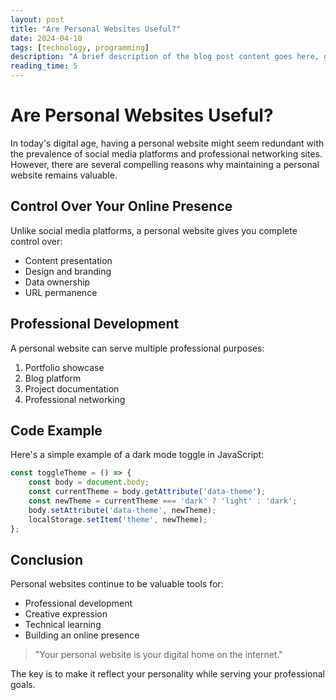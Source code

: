 ```yaml
---
layout: post
title: "Are Personal Websites Useful?"
date: 2024-04-10
tags: [technology, programming]
description: "A brief description of the blog post content goes here, giving readers a preview of what they can expect to learn or discover."
reading_time: 5
---
```


# Are Personal Websites Useful?

In today's digital age, having a personal website might seem redundant with the prevalence of social media platforms and professional networking sites. However, there are several compelling reasons why maintaining a personal website remains valuable.

## Control Over Your Online Presence

Unlike social media platforms, a personal website gives you complete control over:

- Content presentation
- Design and branding
- Data ownership
- URL permanence

## Professional Development

A personal website can serve multiple professional purposes:

1. Portfolio showcase
2. Blog platform
3. Project documentation
4. Professional networking

## Code Example

Here's a simple example of a dark mode toggle in JavaScript:

```javascript
const toggleTheme = () => {
    const body = document.body;
    const currentTheme = body.getAttribute('data-theme');
    const newTheme = currentTheme === 'dark' ? 'light' : 'dark';
    body.setAttribute('data-theme', newTheme);
    localStorage.setItem('theme', newTheme);
};
```

## Conclusion

Personal websites continue to be valuable tools for:

- Professional development
- Creative expression
- Technical learning
- Building an online presence

> "Your personal website is your digital home on the internet."

The key is to make it reflect your personality while serving your professional goals. 